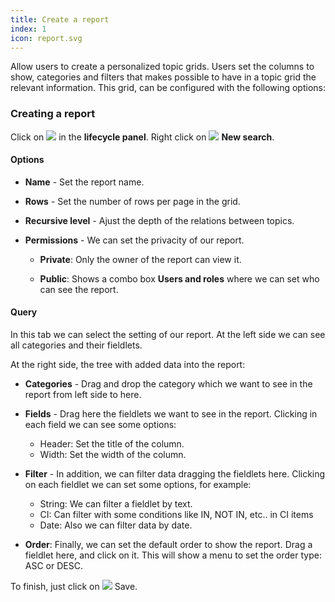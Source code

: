 ```yaml
---
title: Create a report
index: 1
icon: report.svg
---
```


Allow users to create a personalized topic grids. Users set the columns to show, categories and filters that makes possible to have in a topic grid the relevant information. This grid, can be configured with the following options:

### Creating a report ###

Click on <img src="/static/images/icons/report.svg" />  in the **lifecycle panel**. Right click on  <img
src="/static/images/icons/magnifier.svg" /> **New search**.


#### Options ####

- **Name** - Set the report name.

- **Rows** - Set the number of rows per page in the grid.

- **Recursive level** - Ajust the depth of the relations between topics.

- **Permissions** - We can set the privacity of our report.
    - **Private**: Only the owner of the report can view it.

    - **Public**: Shows a combo box **Users and roles** where we can set who can see the report.


#### Query ###

In this tab we can select the setting of our report. At the left side we can see all categories and their fieldlets.

At the right side, the tree with added data into the report:

 - **Categories** - Drag and drop the category which we want to see in the report from left side to here.

 - **Fields** - Drag here the fieldlets we want to see in the report. Clicking in each field we can see some options:
     - Header: Set the title of the column.
     - Width: Set the width of the column.

 - **Filter** - In addition, we can filter data dragging the fieldlets here. Clicking on each fieldlet we can set some options, for example: 
    - String: We can filter a fieldlet by text.
    - CI: Can filter with some conditions like IN, NOT IN, etc.. in CI items
    - Date: Also we can filter data by date.

 - **Order**: Finally, we can set the default order to show the report. Drag a fieldlet here, and click on it. This will show a menu to set the order type: ASC or DESC.


To finish, just click on <img src="/static/images/icons/action_save.svg"/> Save.
